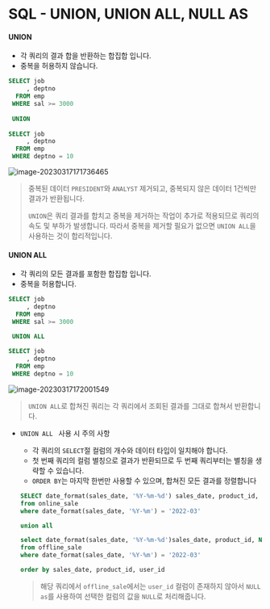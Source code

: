 # SQL - UNION, UNION ALL, NULL AS

#### UNION

- 각 쿼리의 결과 합을 반환하는 합집합 입니다.
- 중복을 허용하지 않습니다.

```sql
SELECT job
     , deptno
  FROM emp
 WHERE sal >= 3000
 
 UNION 
 
SELECT job
     , deptno
  FROM emp
 WHERE deptno = 10
```

![image-20230317171736465](C:\Users\sbpar\AppData\Roaming\Typora\typora-user-images\image-20230317171736465.png)

> 중복된 데이터  `PRESIDENT`와 `ANALYST` 제거되고, 중복되지 않은 데이터 1건씩만 결과가 반환됩니다.
>
> `UNION`은 쿼리 결과를 합치고 중복을 제거하는 작업이 추가로 적용되므로 쿼리의 속도 및 부하가 발생합니다. 따라서 중복을 제거할 필요가 없으면 `UNION ALL`을 사용하는 것이 합리적입니다.

#### UNION ALL

- 각 쿼리의 모든 결과를 포함한 합집합 입니다.
- 중복을 허용합니다.

```sql
SELECT job
     , deptno
  FROM emp
 WHERE sal >= 3000

 UNION ALL
 
SELECT job
     , deptno
  FROM emp
 WHERE deptno = 10
```

![image-20230317172001549](C:\Users\sbpar\AppData\Roaming\Typora\typora-user-images\image-20230317172001549.png)

> `UNION ALL`로 합쳐진 쿼리는 각 쿼리에서 조회된 결과를 그대로 합쳐서 반환합니다.

- `UNION ALL ` 사용 시 주의 사항

  - 각 쿼리의 `SELECT`절 컬럼의 개수와 데이터 타입이 일치해야 합니다.
  - 첫 번째 쿼리의 컬럼 별칭으로 결과가 반환되므로 두 번째 쿼리부터는 별칭을 생략할 수 있습니다.
  - `ORDER BY`는 마지막 한번만 사용할 수 있으며, 합쳐진 모든 결과를 정렬합니다

  ```sql
  SELECT date_format(sales_date, '%Y-%m-%d') sales_date, product_id, user_id, sales_amount
  from online_sale
  where date_format(sales_date, '%Y-%m') = '2022-03'
  
  union all
  
  select date_format(sales_date, '%Y-%m-%d')sales_date, product_id, NULL as user_id, sales_amount
  from offline_sale 
  where date_format(sales_date, '%Y-%m') = '2022-03'
  
  order by sales_date, product_id, user_id
  ```

  > 해당 쿼리에서 `offline_sale`에서는 `user_id` 컬럼이 존재하지 않아서 `NULL as`를 사용하여 선택한 컬럼의 값을 `NULL`로 처리해줍니다.